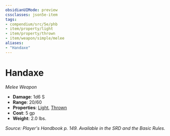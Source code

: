 ```yaml
---
obsidianUIMode: preview
cssclasses: json5e-item
tags:
- compendium/src/5e/phb
- item/property/light
- item/property/thrown
- item/weapon/simple/melee
aliases: 
- "Handaxe"
---
```

# Handaxe
*Melee Weapon*  

- **Damage**: 1d6 S
- **Range**: 20/60
- **Properties**: [Light](/3-Mechanics/CLI/rules/item-properties.md#Light), [Thrown](/3-Mechanics/CLI/rules/item-properties.md#Thrown)
- **Cost**: 5 gp
- **Weight**: 2.0 lbs.

*Source: Player's Handbook p. 149. Available in the SRD and the Basic Rules.*